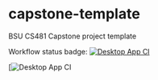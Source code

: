 # capstone-template
BSU CS481 Capstone project template

Workflow status badge:
[![Desktop App CI](https://github.com/troytolman/sample_repo/actions/workflows/desktop-app.yml/badge.svg)](https://github.com/troytolman/sample_repo/actions/workflows/desktop-app.yml)

[![Desktop App CI](https://github.com/troytolman/sample_repo/actions/workflows/desktop-app.yml/badge.svg)
